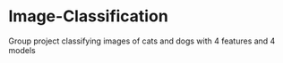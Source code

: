 # Image-Classification
Group project classifying images of cats and dogs with 4 features and 4 models 
